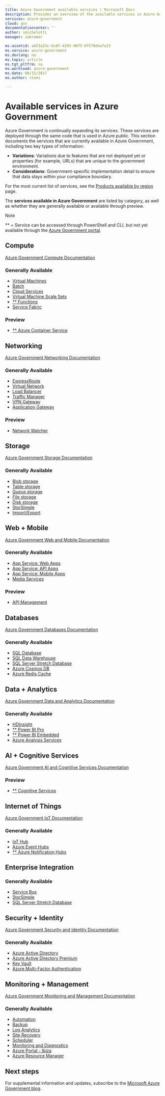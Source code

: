 ```yaml
---
title: Azure Government available services | Microsoft Docs
description: Provides an overview of the available services in Azure Government
services: azure-government
cloud: gov
documentationcenter: ''
author: smichelotti
manager: zakramer

ms.assetid: a453a23c-bc0f-4203-9075-0f579dea7e23
ms.service: azure-government
ms.devlang: na
ms.topic: article
ms.tgt_pltfrm: na
ms.workload: azure-government
ms.date: 08/15/2017
ms.author: stemi

---
```

# Available services in Azure Government
Azure Government is continually expanding its services. These services are deployed through the same code that is used in Azure public. This section documents the services that are currently available in Azure Government, including two key types of information:
* **Variations**: Variations due to features that are not deployed yet or properties (for example, URLs) that are unique to the government environment.  
* **Considerations**: Government-specific implementation detail to ensure that data stays within your compliance boundary.

For the most current list of services, see the [Products available by region](https://azure.microsoft.com/regions/services/) page. 

The **services available in Azure Government** are listed by category, as well as whether they are generally available or available through preview. 

> [!NOTE]
> ** = Service can be accessed through PowerShell and CLI, but not yet available through the [Azure Government portal](https://portal.azure.us).
>
>

## Compute

[Azure Government Compute Documentation](documentation-government-compute.md)

### Generally Available

- [Virtual Machines](documentation-government-compute.md#virtual-machines) 
- [Batch](documentation-government-compute.md#batch) 
- [Cloud Services](documentation-government-compute.md#cloud-services) 
- [Virtual Machine Scale Sets](documentation-government-compute.md#virtual-machine-scale-sets) 
- [** Functions](documentation-government-compute.md#azure-functions) 
- [Service Fabric](documentation-government-compute.md#service-fabric) 

### Preview
- [** Azure Container Service](documentation-government-compute.md#azure-container-service)


## Networking

[Azure Government Networking Documentation](documentation-government-networking.md)

### Generally Available

- [ExpressRoute](documentation-government-networking.md#expressroute-private-connectivity) 
- [Virtual Network](documentation-government-networking.md#support-for-virtual-network)
- [Load Balancer](documentation-government-networking.md#support-for-load-balancer)
- [Traffic Manager](documentation-government-networking.md#support-for-traffic-manger)
- [VPN Gateway](documentation-government-networking.md#support-for-vpn-gateway) 
- [Application Gateway](documentation-government-networking.md#support-for-application-gateway)

### Preview

- [Network Watcher](documentation-government-networking.md#support-for-network-watcher) 

## Storage

[Azure Government Storage Documentation](documentation-government-services-storage.md)

### Generally Available

- [Blob storage](documentation-government-services-storage.md#azure-storage) 
- [Table storage](documentation-government-services-storage.md#azure-storage)
- [Queue storage](documentation-government-services-storage.md#azure-storage)
- [File storage](documentation-government-services-storage.md#azure-storage)
- [Disk storage](documentation-government-services-storage.md#azure-storage) 
- [StorSimple](documentation-government-services-storage.md)
- [Import/Export](documentation-government-services-storage.md#azure-importexport) 

## Web + Mobile

[Azure Government Web and Mobile Documentation](documentation-government-services-webandmobile.md)

### Generally Available
- [App Service: Web Apps](documentation-government-services-webandmobile.md#app-services)
- [App Service: API Apps](documentation-government-services-webandmobile.md#app-services) 
- [App Service: Mobile Apps](documentation-government-services-webandmobile.md#app-services) 
- [Media Services](documentation-government-services-media.md) 

### Preview 
- [API Management](documentation-government-services-webandmobile.md#api-management)

## Databases

[Azure Government Databases Documentation](documentation-government-services-database.md)

### Generally Available

- [SQL Database](documentation-government-services-database.md#sql-database) 
- [SQL Data Warehouse](documentation-government-services-database.md#sql-data-warehouse)
- [SQL Server Stretch Database](documentation-government-services-database.md#sql-server-stretch-database)
- [Azure Cosmos DB](documentation-government-services-database.md#azure-cosmos-db)
- [Azure Redis Cache](documentation-government-services-database.md#azure-redis-cache) 

## Data + Analytics

[Azure Government Data and Analytics Documentation](documentation-government-services-dataandanalytics.md)

### Generally Available

- [HDInsight](documentation-government-services-dataandanalytics.md#hdinsight) 
- [** Power BI Pro](documentation-government-services-dataandanalytics.md#power-bi) 
- [** Power BI Embedded](documentation-government-services-dataandanalytics.md#power-bi-embedded)
- [Azure Analysis Services](documentation-government-services-dataandanalytics.md#azure-analysis-services)

## AI + Cognitive Services 

[Azure Government AI and Cognitive Services Documentation](documentation-government-services-aiandcognitiveservices.md) 

### Preview
- [** Cognitive Services](documentation-government-services-aiandcognitiveservices.md) 

## Internet of Things

[Azure Government IoT Documentation](documentation-government-services-iot-hub.md)

### Generally Available 

- [IoT Hub](documentation-government-services-iot-hub.md#azure-iot-hub)
- [Azure Event Hubs](documentation-government-services-iot-hub.md#azure-event-hubs)
- [** Azure Notification Hubs](documentation-government-services-iot-hub.md#azure-notification-hubs)

## Enterprise Integration

### Generally Available

- [Service Bus](documentation-government-networking.md#support-for-service-bus)
- [StorSimple](documentation-government-services-storage.md) 
- [SQL Server Stretch Database](documentation-government-services-database.md#sql-server-stretch-database)

## Security + Identity

[Azure Government Security and Identity Documentation](documentation-government-services-securityandidentity.md)

### Generally Available 

- [Azure Active Directory](documentation-government-services-securityandidentity.md#azure-active-directory)
- [Azure Active Directory Premium](documentation-government-services-securityandidentity.md#azure-active-directory-premium) 
- [Key Vault](documentation-government-services-securityandidentity.md#key-vault) 
- [Azure Multi-Factor Authentication](documentation-government-services-securityandidentity.md#azure-multi-factor-authentication)

## Monitoring + Management

[Azure Government Monitoring and Management Documentation](documentation-government-services-monitoringandmanagement.md)

### Generally Available

- [Automation](documentation-government-services-monitoringandmanagement.md#automation)
- [Backup](documentation-government-services-backup.md) 
- [Log Analytics](documentation-government-services-monitoringandmanagement.md#log-analytics)
- [Site Recovery](documentation-government-services-monitoringandmanagement.md#site-recovery) 
- [Scheduler](documentation-government-services-monitoringandmanagement.md#scheduler) 
- [Monitoring and Diagnostics](documentation-government-services-monitoringandmanagement.md#monitor)
- [Azure Portal - Ibiza](documentation-government-services-monitoringandmanagement.md#azure-portal)
- [Azure Resource Manager](documentation-government-services-monitoringandmanagement.md#azure-resource-manager)


## Next steps
For supplemental information and updates, subscribe to the [Microsoft Azure Government blog](https://blogs.msdn.microsoft.com/azuregov/).

